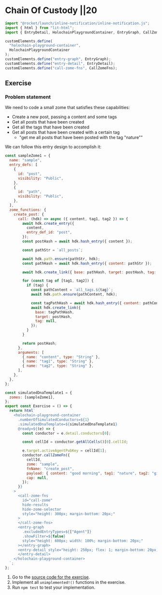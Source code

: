 # Chain Of Custody ||20

```js script
import "@rocket/launch/inline-notification/inline-notification.js";
import { html } from "lit-html";
import { EntryDetail, HolochainPlaygroundContainer, EntryGraph, CallZomeFns } from "@holochain-playground/elements";

customElements.define(
  "holochain-playground-container",
  HolochainPlaygroundContainer
);
customElements.define("entry-graph", EntryGraph);
customElements.define("entry-detail", EntryDetail);
customElements.define("call-zome-fns", CallZomeFns);
```

## Exercise

### Problem statement

We need to code a small zome that satisfies these capabilities:

- Create a new post, passing a content and some tags
- Get all posts that have been created
- Get all the tags that have been created
- Get all posts that have been created with a certain tag
  - "get me all posts that have been posted with the tag "nature""

We can follow this entry design to accomplish it:

```js story
const sampleZome1 = {
  name: "sample",
  entry_defs: [
    {
      id: "post",
      visibility: "Public",
    },
    {
      id: "path",
      visibility: "Public",
    },
  ],
  zome_functions: {
    create_post: {
      call: (hdk) => async ({ content, tag1, tag2 }) => {
        await hdk.create_entry({
          content,
          entry_def_id: "post",
        });
        const postHash = await hdk.hash_entry({ content });

        const pathStr = `all_posts`;

        await hdk.path.ensure(pathStr, hdk);
        const pathHash = await hdk.hash_entry({ content: pathStr });

        await hdk.create_link({ base: pathHash, target: postHash, tag: null });

        for (const tag of [tag1, tag2]) {
          if (tag) {
            const pathContent = `all_tags.${tag}`;
            await hdk.path.ensure(pathContent, hdk);

            const tagPathHash = await hdk.hash_entry({ content: pathContent });
            await hdk.create_link({
              base: tagPathHash,
              target: postHash,
              tag: null,
            });
          }
        }

        return postHash;
      },
      arguments: [
        { name: "content", type: "String" },
        { name: "tag1", type: "String" },
        { name: "tag2", type: "String" },
      ],
    },
  },
};

const simulatedDnaTemplate1 = {
  zomes: [sampleZome1],
};
export const Exercise = () => {
  return html`
    <holochain-playground-container
      .numberOfSimulatedConductors=${1}
      .simulatedDnaTemplate=${simulatedDnaTemplate1}
      @ready=${(e) => {
        const conductor = e.detail.conductors[0];

        const cellId = conductor.getAllCells()[0].cellId;

        e.target.activeAgentPubKey = cellId[1];
        conductor.callZomeFn({
          cellId,
          zome: "sample",
          fnName: "create_post",
          payload: { content: "good morning", tag1: "nature", tag2: "giraffe" },
          cap: null,
        });
      }}
    >
      <call-zome-fns
        id="call-zome"
        hide-results
        hide-zome-selector
        style="height: 300px; margin-bottom: 20px;"
      >
      </call-zome-fns>
      <entry-graph
        .excludedEntryTypes=${["Agent"]}
        .showFilter=${false}
        style="height: 600px; width: 100%; margin-bottom: 20px;"
      ></entry-graph>
      <entry-detail style="height: 250px; flex: 1; margin-bottom: 20px;">
      </entry-detail>
    </holochain-playground-container>
  `;
};
```

<inline-notification type="tip" title="Exercise">

1. Go to the [source code for the exercise](https://github.com/holochain-gym/developer-exercises/tree/master/intermediate/1.paths).
2. Implement all `unimplemented!()` functions in the exercise.
3. Run `npm test` to test your implementation.

</inline-notification>
